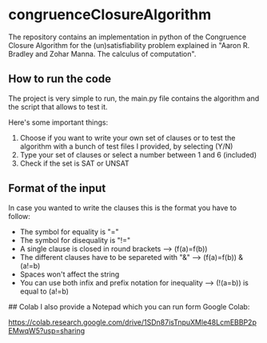 # congruenceClosureAlgorithm
The repository contains an implementation in python of the Congruence Closure Algorithm for the (un)satisfiability problem explained in "Aaron R. Bradley and Zohar Manna. The calculus of computation".

## How to run the code
The project is very simple to run, the main.py file contains the algorithm and the script that allows to test it.

Here's some important things:
1. Choose if you want to write your own set of clauses or to test the algorithm with a bunch of test files I provided, by selecting (Y/N)
2. Type your set of clauses or select a number between 1 and 6 (included)
3. Check if the set is SAT or UNSAT
   
## Format of the input
In case you wanted to write the clauses this is the format you have to follow:
* The symbol for equality is "="
* The symbol for disequality is "!="
* A single clause is closed in round brackets --> (f(a)=f(b))
* The different clauses have to be separeted with "&" --> (f(a)=f(b)) & (a!=b)
* Spaces won't affect the string
* You can use both infix and prefix notation for inequality --> (!(a=b)) is equal to (a!=b)

## Colab
I also provide a Notepad which you can run form Google Colab:

https://colab.research.google.com/drive/1SDn87isTnpuXMle48LcmEBBP2pEMwqW5?usp=sharing
